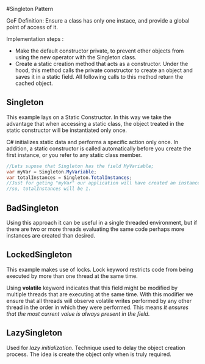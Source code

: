 #Singleton Pattern

GoF Definition:
Ensure a class has only one instace, and provide a global point of access of it.

Implementation steps :
* Make the default constructor private, to prevent other objects
from using the new operator with the Singleton class.
* Create a static creation method that acts as a constructor.
Under the hood, this method calls the private constructor to
create an object and saves it in a static field. All following calls to this method return the cached object.

## Singleton

This example lays on a Static Constructor.
In this way we take the advantage that when accessing a static 
class, the object treated in the static constructor will be 
instantiated only once.

C# initializes static data and performs a specific action only once.
In addition, a static constructor is called automatically before you 
create the first instance, or you refer to any static class member.

```c# 
//Lets supose that Singleton has the field MyVariable; 
var myVar = Singleton.MyVariable;
var totalInstances = Singleton.TotalInstances;
//Just for geting "myVar" our application will have created an instance,
//so, totalInstances will be 1. 
```

## BadSingleton

Using this approach it can be useful in a single threaded environment,
but if there are two or more threads evaluating the same code perhaps 
more instances are created than desired.

## LockedSingleton

This example makes use of locks.
Lock keyword restricts code from being executed by more than one thread at the same time.

Using **volatile** keyword indicates that this field might be modified by multiple
threads that are executing at the same time. With this modifier we ensure that
all threads will observe volatile writes performed by any other thread in the
order in which they were performed. This means *It ensures that the most current
value is always present in the field*.

## LazySingleton

Used for *lazy initialization*. Technique used to delay the object creation
process. The idea is create the object only when is truly required.